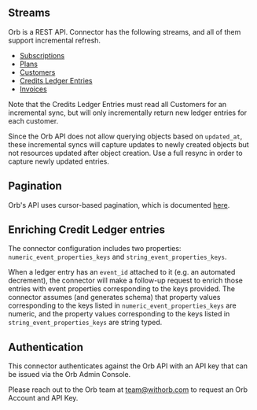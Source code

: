 ## Streams

Orb is a REST API. Connector has the following streams, and all of them support incremental refresh.

* [Subscriptions]( https://docs.withorb.com/reference/list-subscriptions)
* [Plans](https://docs.withorb.com/reference/list-plans)
* [Customers](https://docs.withorb.com/reference/list-customers) 
* [Credits Ledger Entries](https://docs.withorb.com/reference/view-credits-ledger)
* [Invoices](https://docs.withorb.com/docs/orb-docs/api-reference/schemas/invoice)

Note that the Credits Ledger Entries must read all Customers for an incremental sync, but will only incrementally return new ledger entries for each customer.

Since the Orb API does not allow querying objects based on `updated_at`, these incremental syncs will capture updates to newly created objects but not resources updated after object creation. Use a full resync in order to capture newly updated entries.

## Pagination

Orb's API uses cursor-based pagination, which is documented [here](https://docs.withorb.com/reference/pagination).

## Enriching Credit Ledger entries

The connector configuration includes two properties: `numeric_event_properties_keys` and `string_event_properties_keys`. 

When a ledger entry has an `event_id` attached to it (e.g. an automated decrement), the connector will make a follow-up request to  enrich those entries with event properties corresponding to the keys provided. The connector assumes (and generates schema) that property values corresponding to the keys listed in `numeric_event_properties_keys` are numeric, and the property values corresponding to the keys listed in `string_event_properties_keys` are string typed.

## Authentication

This connector authenticates against the Orb API with an API key that can be issued via the Orb Admin Console.

Please reach out to the Orb team at [team@withorb.com](mailto:team@withorb.com) to request an Orb Account and API Key.
